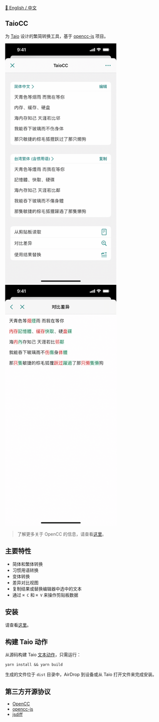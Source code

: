 [💬 English / 中文](https://github.com/cyanzhong/TaioCC)

## TaioCC

为 [Taio](https://taio.app) 设计的繁简转换工具，基于 [opencc-js](https://github.com/nk2028/opencc-js) 项目。

<img src="https://github.com/cyanzhong/TaioCC/raw/main/screenshots/IMG_1.PNG" width="360" alt="TaioCC"/>

<img src="https://github.com/cyanzhong/TaioCC/raw/main/screenshots/IMG_2.PNG" width="360" alt="对比差异"/>

> 了解更多关于 OpenCC 的信息，请查看[这里](https://github.com/BYVoid/OpenCC)。

## 主要特性

- 简体和繁体转换
- 习惯用语转换
- 变体转换
- 差异对比视图
- 复制结果或替换编辑器中选中的文本
- 通过 `⌘ C` 和 `⌘ V` 来操作剪贴板数据

## 安装

请查看[这里](https://actions.taio.app/#/cn/utility?id=taiocc)。

## 构建 Taio 动作

从源码构建 Taio [文本动作](https://docs.taio.app/#/cn/quick-start/actions)，只需运行：

```
yarn install && yarn build
```

生成的文件位于 `dist` 目录中，AirDrop 到设备或从 Taio 打开文件来完成安装。

## 第三方开源协议

- [OpenCC](https://github.com/BYVoid/OpenCC/blob/master/LICENSE)
- [opencc-js](https://github.com/nk2028/opencc-js/blob/main/LICENSE)
- [jsdiff](https://github.com/kpdecker/jsdiff/blob/master/LICENSE)